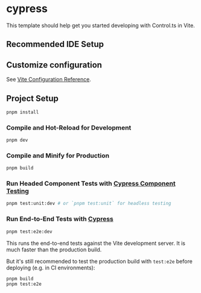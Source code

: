 # cypress

This template should help get you started developing with Control.ts in Vite.

## Recommended IDE Setup

## Customize configuration

See [Vite Configuration Reference](https://vitejs.dev/config/).

## Project Setup

```sh
pnpm install
```

### Compile and Hot-Reload for Development

```sh
pnpm dev
```

### Compile and Minify for Production

```sh
pnpm build
```

  ### Run Headed Component Tests with [Cypress Component Testing](https://on.cypress.io/component)

  ```sh
  pnpm test:unit:dev # or `pnpm test:unit` for headless testing
  ```
  
  ### Run End-to-End Tests with [Cypress](https://www.cypress.io/)

  ```sh
  pnpm test:e2e:dev
  ```

  This runs the end-to-end tests against the Vite development server.
  It is much faster than the production build.

  But it's still recommended to test the production build with `test:e2e` before deploying (e.g. in CI environments):

  ```sh
  pnpm build
  pnpm test:e2e
  ```
  